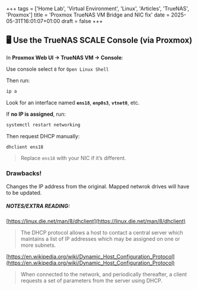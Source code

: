 +++
tags = ['Home Lab', 'Virtual Environment', 'Linux', 'Articles', 'TrueNAS', 'Proxmox']
title = 'Proxmox TrueNAS VM Bridge and NIC fix'
date = 2025-05-31T16:01:07+01:00
draft = false
+++

## 🖥️ Use the TrueNAS SCALE Console (via Proxmox)

In **Proxmox Web UI → TrueNAS VM → Console**:

Use console select `8` for `Open Linux Shell`

Then run:

```bash
ip a
```

Look for an interface named **`ens18`**, **`enp0s3`**, **`vtnet0`**, etc.

If **no IP is assigned**, run:

```bash
systemctl restart networking
```

Then request DHCP manually:

```bash
dhclient ens18
```

> Replace `ens18` with your NIC if it’s different.

### Drawbacks!

Changes the IP address from the original. Mapped netwrok drives will have to be updated.

##### NOTES/EXTRA READING:

[https://linux.die.net/man/8/dhclient](https://linux.die.net/man/8/dhclient)

> The DHCP protocol allows a host to contact a central server which maintains a list of IP addresses which may be assigned on one or more subnets.

[https://en.wikipedia.org/wiki/Dynamic_Host_Configuration_Protocol](https://en.wikipedia.org/wiki/Dynamic_Host_Configuration_Protocol)

> When connected to the network, and periodically thereafter, a client requests a set of parameters from the server using DHCP.
